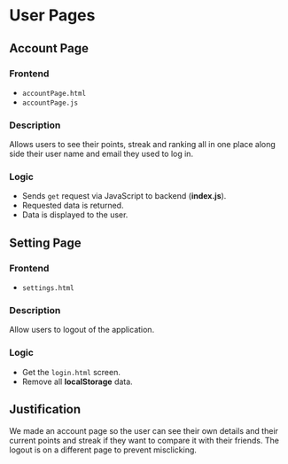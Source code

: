 # User Pages

## Account Page
### Frontend
- `accountPage.html`
- `accountPage.js`

### Description
Allows users to see their points, streak and ranking all in one place along side their user name and email they used to log in.

### Logic
- Sends `get` request via JavaScript to backend (**index.js**).
- Requested data is returned.
- Data is displayed to the user.

## Setting Page
### Frontend
- `settings.html`

### Description
Allow users to logout of the application.

### Logic
- Get the `login.html` screen.
- Remove all **localStorage** data.

## Justification
We made an account page so the user can see their own details and their current points and streak if they want to compare it with their friends. The logout is on a different page to prevent misclicking.